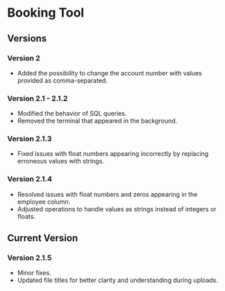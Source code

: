 # Booking Tool

## Versions

### Version 2
- Added the possibility to change the account number with values provided as comma-separated.

### Version 2.1 - 2.1.2
- Modified the behavior of SQL queries.
- Removed the terminal that appeared in the background.

### Version 2.1.3
- Fixed issues with float numbers appearing incorrectly by replacing erroneous values with strings.

### Version 2.1.4
- Resolved issues with float numbers and zeros appearing in the employee column.
- Adjusted operations to handle values as strings instead of integers or floats.

## Current Version

### Version 2.1.5
- Minor fixes.
- Updated file titles for better clarity and understanding during uploads.
